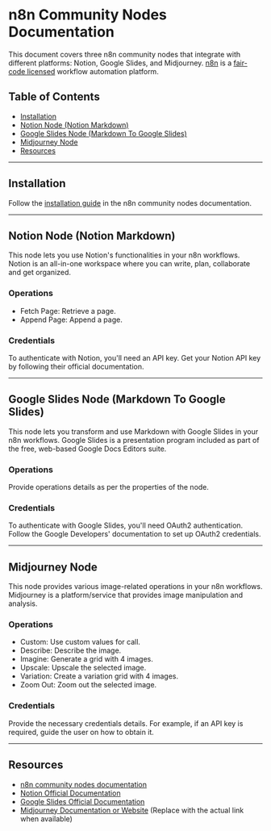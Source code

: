 # n8n Community Nodes Documentation

This document covers three n8n community nodes that integrate with different platforms: Notion, Google Slides, and Midjourney. [n8n](https://n8n.io/) is a [fair-code licensed](https://docs.n8n.io/reference/license/) workflow automation platform.

## Table of Contents

- [Installation](#installation)
- [Notion Node (Notion Markdown)](#notion-node-notion-markdown)
- [Google Slides Node (Markdown To Google Slides)](#google-slides-node-markdown-to-google-slides)
- [Midjourney Node](#midjourney-node)
- [Resources](#resources)

---

## Installation

Follow the [installation guide](https://docs.n8n.io/integrations/community-nodes/installation/) in the n8n community nodes documentation.

---

## Notion Node (Notion Markdown)

This node lets you use Notion's functionalities in your n8n workflows. Notion is an all-in-one workspace where you can write, plan, collaborate and get organized.

### Operations

- Fetch Page: Retrieve a page.
- Append Page: Append a page.

### Credentials

To authenticate with Notion, you'll need an API key. Get your Notion API key by following their official documentation.

---

## Google Slides Node (Markdown To Google Slides)

This node lets you transform and use Markdown with Google Slides in your n8n workflows. Google Slides is a presentation program included as part of the free, web-based Google Docs Editors suite.

### Operations

Provide operations details as per the properties of the node.

### Credentials

To authenticate with Google Slides, you'll need OAuth2 authentication. Follow the Google Developers' documentation to set up OAuth2 credentials.

---

## Midjourney Node

This node provides various image-related operations in your n8n workflows. Midjourney is a platform/service that provides image manipulation and analysis.

### Operations

- Custom: Use custom values for call.
- Describe: Describe the image.
- Imagine: Generate a grid with 4 images.
- Upscale: Upscale the selected image.
- Variation: Create a variation grid with 4 images.
- Zoom Out: Zoom out the selected image.

### Credentials

Provide the necessary credentials details. For example, if an API key is required, guide the user on how to obtain it.

---

## Resources

- [n8n community nodes documentation](https://docs.n8n.io/integrations/community-nodes/)
- [Notion Official Documentation](https://developers.notion.com/)
- [Google Slides Official Documentation](https://developers.google.com/slides)
- [Midjourney Documentation or Website](#) (Replace with the actual link when available)
